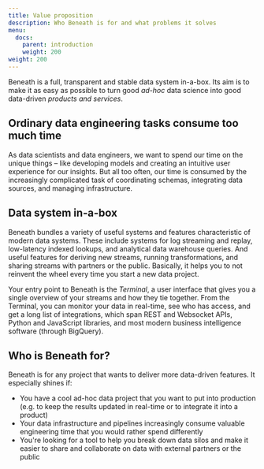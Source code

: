 ```yaml
---
title: Value proposition
description: Who Beneath is for and what problems it solves
menu:
  docs:
    parent: introduction
    weight: 200
weight: 200
---
```


Beneath is a full, transparent and stable data system in-a-box. Its aim is to make it as easy as possible to turn good *ad-hoc* data science into good data-driven *products and services*.

## Ordinary data engineering tasks consume too much time

As data scientists and data engineers, we want to spend our time on the unique things – like developing models and creating an intuitive user experience for our insights. But all too often, our time is consumed by the increasingly complicated task of coordinating schemas, integrating data sources, and managing infrastructure.

## Data system in-a-box

Beneath bundles a variety of useful systems and features characteristic of modern data systems. These include systems for log streaming and replay, low-latency indexed lookups, and analytical data warehouse queries. And useful features for deriving new streams, running transformations, and sharing streams with partners or the public. Basically, it helps you to not reinvent the wheel every time you start a new data project.

Your entry point to Beneath is the *Terminal*, a user interface that gives you a single overview of your streams and how they tie together. From the Terminal, you can monitor your data in real-time, see who has access, and get a long list of integrations, which span REST and Websocket APIs, Python and JavaScript libraries, and most modern business intelligence software (through BigQuery).

## Who is Beneath for?

Beneath is for any project that wants to deliver more data-driven features. It especially shines if:

- You have a cool ad-hoc data project that you want to put into production (e.g. to keep the results updated in real-time or to integrate it into a product)
- Your data infrastructure and pipelines increasingly consume valuable engineering time that you would rather spend differently
- You're looking for a tool to help you break down data silos and make it easier to share and collaborate on data with external partners or the public
